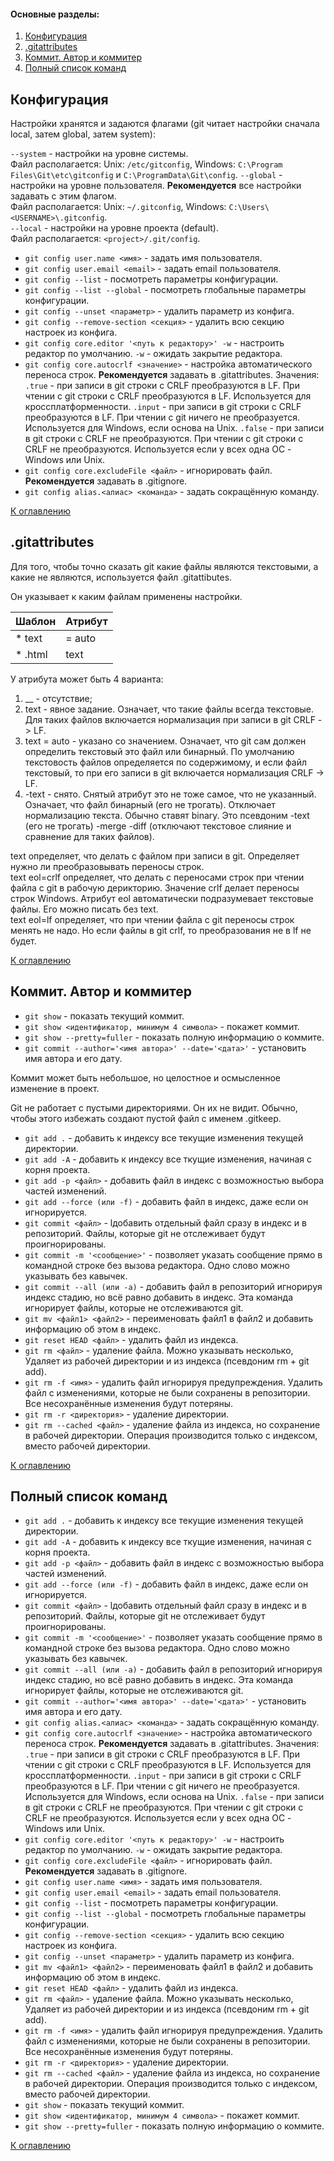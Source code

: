 #### Основные разделы:
1. [Конфигурация](#конфигурация)
2. [.gitattributes](#gitattributes)
2. [Коммит. Автор и коммитер](#коммит-автор-и-коммитер)
2. [Полный список команд](#полный-список-команд)

## Конфигурация

Настройки хранятся и задаются флагами (git читает настройки сначала local, затем global, затем system):  

`--system` - настройки на уровне системы.  
Файл располагается: Unix: `/etc/gitconfig`, Windows: `C:\Program Files\Git\etc\gitconfig` и `C:\ProgramData\Git\config`.
`--global` - настройки на уровне пользователя. **Рекомендуется** все настройки задавать с этим флагом.  
Файл располагается: Unix: `~/.gitconfig`, Windows: `C:\Users\<USERNAME>\.gitconfig`.  
`--local` - настройки на уровне проекта (default).  
Файл располагается: `<project>/.git/config`.

* `git config user.name <имя>` - задать имя пользователя.
* `git config user.email <email>` - задать email пользователя.
* `git config --list` - посмотреть параметры конфигурации.
* `git config --list --global` - посмотреть глобальные параметры конфигурации.
* `git config --unset <параметр>` - удалить параметр из конфига.
* `git config --remove-section <секция>` - удалить всю секцию настроек из конфига.
* `git config core.editor '<путь к редактору>' -w` - настроить редактор по умолчанию. `-w` - ожидать закрытие редактора.
* `git config core.autocrlf <значение>` - настройка автоматического переноса строк. **Рекомендуется** задавать в .gitattributes. Значения:
  `.true` - при записи в git строки с CRLF преобразуются в LF. При чтении с git строки с CRLF преобразуются в LF. Используется для кроссплатформенности.
  `.input` - при записи в git строки с CRLF преобразуются в LF. При чтении с git ничего не преобразуется. Используется для Windows, если основа на Unix.
  `.false` - при записи в git строки с CRLF не преобразуются. При чтении с git строки с CRLF не преобразуются. Используется если у всех одна ОС - Windows или Unix.
* `git config core.excludeFile <файл>` - игнорировать файл. **Рекомендуется** задавать в .gitignore.
* `git config alias.<алиас> <команда>` - задать сокращённую команду.

[К оглавлению](#основные-разделы)

## .gitattributes

Для того, чтобы точно сказать git какие файлы являются текстовыми, а какие не являются, используется файл .gitattibutes.

Он указывает к каким файлам применены настройки.

|Шаблон | Атрибут |
|-------|---------|
|* text |= auto   |
|* .html|text     |

У атрибута может быть 4 варианта:
1. __ - отсутствие;
2. text - явное задание. Означает, что такие файлы всегда текстовые. Для таких файлов включается нормализация при записи в git CRLF -> LF.
3. text = auto - указано со значением. Означает, что git сам должен определить текстовый это файл или бинарный. По умолчанию текстовость файлов определяется по содержимому, и если файл текстовый, то при его записи в git включается нормализация CRLF -> LF.
4. -text - снято. Снятый атрибут это не тоже самое, что не указанный. Означает, что файл бинарный (его не трогать). Отключает нормализацию текста. Обычно ставят binary. Это псевдоним -text (его не трогать) -merge -diff (отключают текстовое слияние и сравнение для таких файлов).

text определяет, что делать с файлом при записи в git. Определяет нужно ли преобразовывать переносы строк.  
text eol=crlf определяет, что делать с переносами строк при чтении файла с git в рабочую дерикторию. Значение crlf делает переносы строк Windows. Атрибут eol автоматически подразумевает текстовые файлы. Его можно писать без text.  
text eol=lf определяет, что при чтении файла с git переносы строк менять не надо. Но если файлы в git crlf, то преобразования не в lf не будет.

[К оглавлению](#основные-разделы)

## Коммит. Автор и коммитер

* `git show` - показать текущий коммит.
* `git show <идентификатор, минимум 4 символа>` - покажет коммит.
* `git show --pretty=fuller` - показать полную информацию о коммите.
* `git commit --author='<имя автора>' --date='<дата>'` - установить имя автора и его дату.

Коммит может быть небольшое, но целостное и осмысленное изменение в проект.

Git не работает с пустыми директориями. Он их не видит. Обычно, чтобы этого избежать создают пустой файл с именем .gitkeep.

* `git add .` - добавить к индексу все текущие изменения текущей директории.
* `git add -A` - добавить к индексу все ткущие изменения, начиная с корня проекта.
* `git add -p <файл>` - добавить файл в индекс с возможностью выбора частей изменений.
* `git add --force (или -f)` - добавить файл в индекс, даже если он игнорируется.
* `git commit <файл>` - lдобавить отдельный файл сразу в индекс и в репозиторий. Файлы, которые git не отслеживает будут проигнорированы.
* `git commit -m '<сообщение>'` - позволяет указать сообщение прямо в командной строке без вызова редактора. Одно слово можно указывать без кавычек.
* `git commit --all (или -a)` - добавить файл в репозиторий игнорируя индекс стадию, но всё равно добавить в индекс. Эта команда игнорирует файлы, которые не отслеживаются git.
* `git mv <файл1> <файл2>` - переименовать файл1 в файл2 и добавить информацию об этом в индекс.
* `git reset HEAD <файл>` - удалить файл из индекса.
* `git rm <файл>` - удаление файла. Можно указывать несколько, Удаляет из рабочей директории и из индекса (псевдоним rm + git add).
* `git rm -f <имя>` - удалить файл игнорируя предупреждения. Удалить файл с изменениями, которые не были сохранены в репозитории. Все несохранённые изменения будут потеряны.
* `git rm -r <директория>` - удаление директории.
* `git rm --cached <файл>` - удаление файла из индекса, но сохранение в рабочей директории. Операция производится только с индексом, вместо рабочей директории.

[К оглавлению](#основные-разделы)

## Полный список команд

* `git add .` - добавить к индексу все текущие изменения текущей директории.
* `git add -A` - добавить к индексу все ткущие изменения, начиная с корня проекта.
* `git add -p <файл>` - добавить файл в индекс с возможностью выбора частей изменений.
* `git add --force (или -f)` - добавить файл в индекс, даже если он игнорируется.
* `git commit <файл>` - lдобавить отдельный файл сразу в индекс и в репозиторий. Файлы, которые git не отслеживает будут проигнорированы.
* `git commit -m '<сообщение>'` - позволяет указать сообщение прямо в командной строке без вызова редактора. Одно слово можно указывать без кавычек.
* `git commit --all (или -a)` - добавить файл в репозиторий игнорируя индекс стадию, но всё равно добавить в индекс. Эта команда игнорирует файлы, которые не отслеживаются git.
* `git commit --author='<имя автора>' --date='<дата>'` - установить имя автора и его дату.
* `git config alias.<алиас> <команда>` - задать сокращённую команду.
* `git config core.autocrlf <значение>` - настройка автоматического переноса строк. **Рекомендуется** задавать в .gitattributes. Значения:
  `.true` - при записи в git строки с CRLF преобразуются в LF. При чтении с git строки с CRLF преобразуются в LF. Используется для кроссплатформенности.
  `.input` - при записи в git строки с CRLF преобразуются в LF. При чтении с git ничего не преобразуется. Используется для Windows, если основа на Unix.
  `.false` - при записи в git строки с CRLF не преобразуются. При чтении с git строки с CRLF не преобразуются. Используется если у всех одна ОС - Windows или Unix.
* `git config core.editor '<путь к редактору>' -w` - настроить редактор по умолчанию. `-w` - ожидать закрытие редактора.
* `git config core.excludeFile <файл>` - игнорировать файл. **Рекомендуется** задавать в .gitignore.
* `git config user.name <имя>` - задать имя пользователя.
* `git config user.email <email>` - задать email пользователя.
* `git config --list` - посмотреть параметры конфигурации.
* `git config --list --global` - посмотреть глобальные параметры конфигурации.
* `git config --remove-section <секция>` - удалить всю секцию настроек из конфига.
* `git config --unset <параметр>` - удалить параметр из конфига.
* `git mv <файл1> <файл2>` - переименовать файл1 в файл2 и добавить информацию об этом в индекс.
* `git reset HEAD <файл>` - удалить файл из индекса.
* `git rm <файл>` - удаление файла. Можно указывать несколько, Удаляет из рабочей директории и из индекса (псевдоним rm + git add).
* `git rm -f <имя>` - удалить файл игнорируя предупреждения. Удалить файл с изменениями, которые не были сохранены в репозитории. Все несохранённые изменения будут потеряны.
* `git rm -r <директория>` - удаление директории.
* `git rm --cached <файл>` - удаление файла из индекса, но сохранение в рабочей директории. Операция производится только с индексом, вместо рабочей директории.
* `git show` - показать текущий коммит.
* `git show <идентификатор, минимум 4 символа>` - покажет коммит.
* `git show --pretty=fuller` - показать полную информацию о коммите.

[К оглавлению](#основные-разделы)
